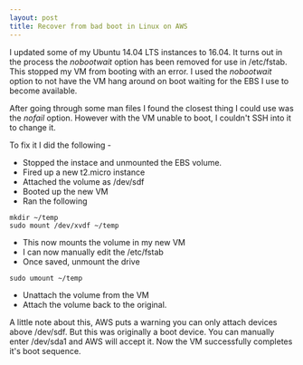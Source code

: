 ```yaml
---
layout: post
title: Recover from bad boot in Linux on AWS
---
```


I updated some of my Ubuntu 14.04 LTS instances to 16.04. It turns out in the process the _nobootwait_ option has been removed for use in /etc/fstab.
This stopped my VM from booting with an error. I used the _nobootwait_ option to not have the VM hang around on boot waiting for the EBS I use to become available.  

After going through some man files I found the closest thing I could use was the _nofail_ option. However with the VM unable to boot, I couldn't SSH into it to change it.

To fix it I did the following -  
* Stopped the instace and unmounted the EBS volume. 
* Fired up a new t2.micro instance
* Attached the volume as /dev/sdf
* Booted up the new VM
* Ran the following 
```
mkdir ~/temp
sudo mount /dev/xvdf ~/temp
```  
* This now mounts the volume in my new VM
* I can now manually edit the /etc/fstab
* Once saved, unmount the drive
```
sudo umount ~/temp
```
* Unattach the volume from the VM
* Attach the volume back to the original.  

A little note about this, AWS puts a warning you can only attach devices above /dev/sdf. But this was originally a boot device. You can manually enter /dev/sda1 and AWS will accept it. 
Now the VM successfully completes it's boot sequence.  